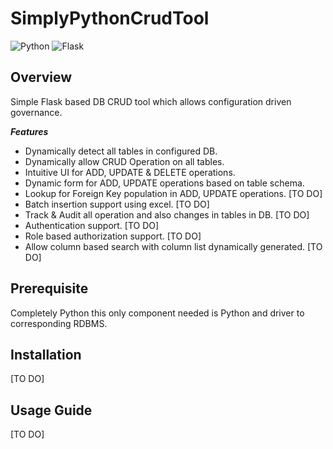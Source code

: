 # SimplyPythonCrudTool

![Python](https://img.shields.io/badge/language-Python-brightgreen.svg)
![Flask](https://img.shields.io/badge/framework-Flask-brightgreen.svg)


## Overview

Simple Flask based DB CRUD tool which allows configuration driven governance. 

***Features***

- Dynamically detect all tables in configured DB.
- Dynamically allow CRUD Operation on all tables.
- Intuitive UI for ADD, UPDATE & DELETE operations.
- Dynamic form for ADD, UPDATE operations based on table schema.
- Lookup for Foreign Key population in ADD, UPDATE operations. [TO DO]
- Batch insertion support using excel. [TO DO]
- Track & Audit all operation and also changes in tables in DB. [TO DO]
- Authentication support. [TO DO]
- Role based authorization support. [TO DO]
- Allow column based search with column list dynamically generated. [TO DO]


## Prerequisite

Completely Python this only component needed is Python and driver to corresponding RDBMS.


## Installation

[TO DO]

## Usage Guide

[TO DO]




